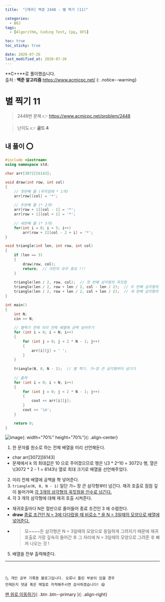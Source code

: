 ```yaml
---
title:  "[재귀] 백준 2448 - 별 찍기 (11)" 

categories:
  - BOJ
tags:
  - [Algorithm, Coding Test, Cpp, DFS]

toc: true
toc_sticky: true

date: 2020-07-26
last_modified_at: 2020-07-26
---
```


**C++**로 풀이했습니다.  
출처 : **백준 알고리즘** <https://www.acmicpc.net/>
{: .notice--warning}

# 별 찍기 11

> 2448번 문제 👉 <https://www.acmicpc.net/problem/2448>

> 난이도 👉 **골드 4**

## 내 풀이 ⭕

```cpp
#include <iostream>
using namespace std;

char arr[3072][6143];

void draw(int row, int col)
{
    // 첫번째 줄 (꼭직점에 * 1개)
    arr[row][col] = '*';
    
    // 두번째 줄 (* 2개)
    arr[row + 1][col - 1] = '*';
    arr[row + 1][col + 1] = '*';
    
    // 세번째 줄 (* 5개)
    for(int i = 0; i < 5; i++)
        arr[row + 2][col - 2 + i] = '*';
}

void triangle(int len, int row, int col)
{
    if (len == 3)
    {
        draw(row, col);
        return;  // 리턴의 유무 중요 !!!
    }
        
    triangle(len / 2, row, col);  // 첫 번째 삼각형의 꼭짓점
    triangle(len / 2, row + len / 2, col - len / 2);  // 두 번째 삼각형의 꼭짓점
    triangle(len / 2, row + len / 2, col + len / 2);  // 세 번째 삼각형의 꼭짓점
}

int main()
{
    int N;
    cin >> N;
    
    // 별찍기 전에 미리 전체 배열에 공백 넣어주기 
    for (int i = 0; i < N; i++)
    {
        for (int j = 0; j < 2 * N - 1; j++)
        {
            arr[i][j] = ' ';
        }
    }
    
    triangle(N, 0, N - 1);  // 별 찍기. 가~장 큰 삼각형부터 넘기기
    
    // 출력 
    for (int i = 0; i < N; i++)
    {
        for (int j = 0; j < 2 * N - 1; j++)
        {
            cout << arr[i][j];
        }
        cout << '\n';
    }

    return 0;
}
```

![image](https://user-images.githubusercontent.com/42318591/88471323-34928f00-cf43-11ea-937c-362fe1ad419b.png){: width="70%" height="70%"}{: .align-center}

1. 한 문자를 원소로 하는 전체 배열을 미리 선언해둔다. 
  - char arr[3072][6143]
  - 문제에서 k 의 최대값은 10 으로 주어졌으므로 행은 \\(3 * 2^10 = 3072\\) 행, 열은 \\(3072 * 2 - 1 = 6143\\) 열로 최대 크기로 배열을 선언해주었다.
2. 미리 전체 배열에 공백을 쫙 넣어준다. 
3. `triangle(N, 0, N - 1)` 일단 가~ 장 큰 삼각형부터 넘긴다. 재귀 호출로 점점 깊이 들어가며 <u>각 3개의 삼각형의 꼭짓점을 인수로 넘긴다.</u>
4. 각 3 개의 삼각형에 대해 재귀 호출 시켜준다.  
  - 재귀호출마다 N은 절반으로 줄어들어 종료 조건인 3 에 수렴한다.
  - **draw** <u>종료 조건인 N = 3에 다다랐을 때 비로소 * 을 N = 3일때의 모양으로 배열에 넣어준다.</u>
  - > 모~~~~든 삼각형은 N = 3일때의 모양으로 동일하게 그려지기 때문에 재귀 호출로 가장 깊숙히 들어간 후 그 자리에 N = 3일때의 모양으로 그려준 후 빠져 나오는 것 !
5. 배열을 전부 출력해준다. 

***
<br>

    🌜 개인 공부 기록용 블로그입니다. 오류나 틀린 부분이 있을 경우 
    언제든지 댓글 혹은 메일로 지적해주시면 감사하겠습니다! 😄

[맨 위로 이동하기](#){: .btn .btn--primary }{: .align-right}